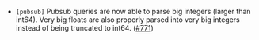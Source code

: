 - `[pubsub]` Pubsub queries are now able to parse big integers (larger than int64). Very big floats 
   are also properly parsed into very big integers instead of being truncated to int64. 
  ([\#771](https://github.com/cometbft/cometbft/pull/771))